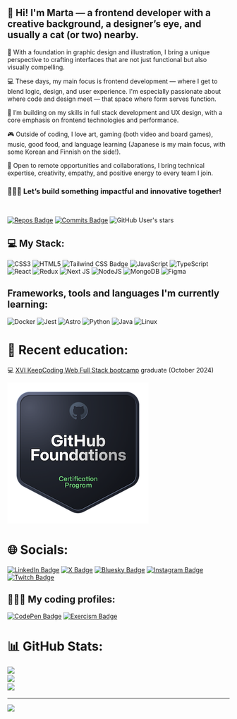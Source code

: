 ## 👋 Hi! I'm Marta — a frontend developer with a creative background, a designer’s eye, and usually a cat (or two) nearby. 

🧠 With a foundation in graphic design and illustration, I bring a unique perspective to crafting interfaces that are not just functional but also visually compelling. 

💻 These days, my main focus is frontend development — where I get to blend logic, design, and user experience. I'm especially passionate about where code and design meet — that space where form serves function.

🌱 I’m building on my skills in full stack development and UX design, with a core emphasis on frontend technologies and performance. 

🎮 Outside of coding, I love art, gaming (both video and board games), music, good food, and language learning (Japanese is my main focus, with some Korean and Finnish on the side!). 

🤝 Open to remote opportunities and collaborations, I bring technical expertise, creativity, empathy, and positive energy to every team I join. 

### 👩🏻‍💻 Let’s build something impactful and innovative together! 

<br />   

[![Repos Badge](https://badges.pufler.dev/repos/marta-vilaseca)](https://badges.pufler.dev) [![Commits Badge](https://badges.pufler.dev/commits/monthly/marta-vilaseca)](https://badges.pufler.dev) ![GitHub User's stars](https://img.shields.io/github/stars/marta-vilaseca)

## 💻 My Stack:
![CSS3](https://img.shields.io/badge/css3-%231572B6.svg?style=for-the-badge&logo=css3&logoColor=white) ![HTML5](https://img.shields.io/badge/html5-%23E34F26.svg?style=for-the-badge&logo=html5&logoColor=white) ![Tailwind CSS Badge](https://img.shields.io/badge/Tailwind%20CSS-06B6D4?logo=tailwindcss&logoColor=fff&style=for-the-badge) ![JavaScript](https://img.shields.io/badge/javascript-%23323330.svg?style=for-the-badge&logo=javascript&logoColor=%23F7DF1E) ![TypeScript](https://img.shields.io/badge/typescript-%23007ACC.svg?style=for-the-badge&logo=typescript&logoColor=white) ![React](https://img.shields.io/badge/react-%2320232a.svg?style=for-the-badge&logo=react&logoColor=%2361DAFB) ![Redux](https://img.shields.io/badge/redux-%23593d88.svg?style=for-the-badge&logo=redux&logoColor=white) ![Next JS](https://img.shields.io/badge/Next-black?style=for-the-badge&logo=next.js&logoColor=white) ![NodeJS](https://img.shields.io/badge/node.js-6DA55F?style=for-the-badge&logo=node.js&logoColor=white) ![MongoDB](https://img.shields.io/badge/MongoDB-%234ea94b.svg?style=for-the-badge&logo=mongodb&logoColor=white) ![Figma](https://img.shields.io/badge/figma-%23F24E1E.svg?style=for-the-badge&logo=figma&logoColor=white)

## Frameworks, tools and languages I'm currently learning:
![Docker](https://img.shields.io/badge/Docker-2496ED?logo=docker&logoColor=fff&style=for-the-badge) ![Jest](https://img.shields.io/badge/-jest-%23C21325?style=for-the-badge&logo=jest&logoColor=white) ![Astro](https://img.shields.io/badge/astro-%232C2052.svg?style=for-the-badge&logo=astro&logoColor=white) ![Python](https://img.shields.io/badge/python-3670A0?style=for-the-badge&logo=python&logoColor=ffdd54) ![Java](https://img.shields.io/badge/java-%23ED8B00.svg?style=for-the-badge&logo=openjdk&logoColor=white) ![Linux](https://img.shields.io/badge/Linux-FCC624?style=for-the-badge&logo=linux&logoColor=black) 

# 🌱 Recent education: 
💻 <a href="https://keepcoding.io/nuestros-bootcamps/full-stack-web-bootcamp/" target="_blank">XVI KeepCoding Web Full Stack bootcamp</a> graduate (October 2024)  

[![Github Foundations Certification](./images/github-foundations.png)](https://www.credly.com/badges/1b15cdb8-9768-4cf4-9fad-2a30d15cf486)

# 🌐 Socials:
[![LinkedIn Badge](https://img.shields.io/badge/LinkedIn-0A66C2?logo=linkedin&logoColor=fff&style=for-the-badge)](https://linkedin.com/in/martavilaseca) [![X Badge](https://img.shields.io/badge/X-000?logo=x&logoColor=fff&style=for-the-badge)](https://x.com/martavilaseca) [![Bluesky Badge](https://img.shields.io/badge/Bluesky-0285FF?logo=bluesky&logoColor=fff&style=for-the-badge)](https://bsky.app/profile/martavilaseca.bsky.social) [![Instagram Badge](https://img.shields.io/badge/Instagram-E4405F?logo=instagram&logoColor=fff&style=for-the-badge)](https://instagram.com/marta.codes) [![Twitch Badge](https://img.shields.io/badge/Twitch-9146FF?logo=twitch&logoColor=fff&style=for-the-badge)](https://twitch.tv/marta_dev) 

## 👩🏻‍💻 My coding profiles:
[![CodePen Badge](https://img.shields.io/badge/CodePen-000?logo=codepen&logoColor=fff&style=for-the-badge)](https://codepen.io/martavilaseca) [![Exercism Badge](https://img.shields.io/badge/Exercism-009CAB?logo=exercism&logoColor=fff&style=for-the-badge)](https://exercism.org/profiles/martavilaseca)


# 📊 GitHub Stats:
![](https://github-readme-stats.vercel.app/api?username=marta-vilaseca&theme=vision-friendly-dark&hide_border=false&include_all_commits=false&count_private=false)<br/>
![](https://github-readme-streak-stats.herokuapp.com/?user=marta-vilaseca&theme=vision-friendly-dark&hide_border=false)<br/>
![](https://github-readme-stats.vercel.app/api/top-langs/?username=marta-vilaseca&theme=vision-friendly-dark&hide_border=false&include_all_commits=false&count_private=false&layout=compact)

---
[![](https://visitcount.itsvg.in/api?id=marta-vilaseca&icon=0&color=0)](https://visitcount.itsvg.in)

<!-- Proudly created with GPRM ( https://gprm.itsvg.in ) -->
